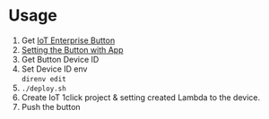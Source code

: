 # Usage

1. Get [IoT Enterprise Button](https://www.amazon.co.jp/gp/aw/d/B075FPHHGG/)
1. [Setting the Button with App](https://docs.aws.amazon.com/ja_jp/iot-1-click/latest/developerguide/1click-mobile-app.html)
1. Get Button Device ID
1. Set Device ID env  
   `direnv edit`
1. `./deploy.sh`
1. Create IoT 1click project & setting created Lambda to the device.
1. Push the button
   